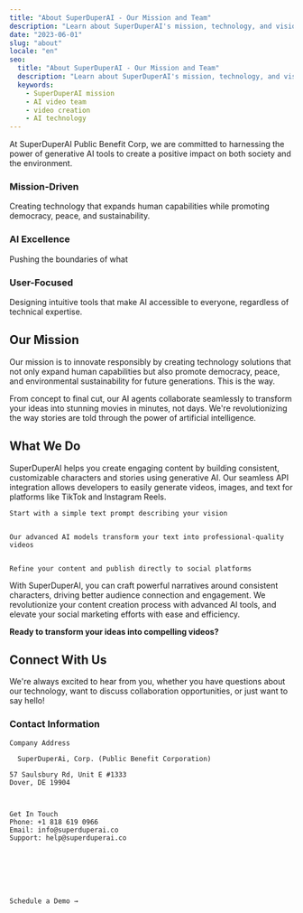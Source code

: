 ```yaml
---
title: "About SuperDuperAI - Our Mission and Team"
description: "Learn about SuperDuperAI's mission, technology, and vision for democratizing video creation with AI."
date: "2023-06-01"
slug: "about"
locale: "en"
seo:
  title: "About SuperDuperAI - Our Mission and Team"
  description: "Learn about SuperDuperAI's mission, technology, and vision for democratizing video creation with AI."
  keywords:
    - SuperDuperAI mission
    - AI video team
    - video creation
    - AI technology
---
```


At SuperDuperAI Public Benefit Corp, we are committed to harnessing the power of generative AI tools to create a positive impact on both society and the environment.

### Mission-Driven

Creating technology that expands human capabilities while promoting democracy, peace, and sustainability.


  ### AI Excellence

Pushing the boundaries of what


  ### User-Focused

Designing intuitive tools that make AI accessible to everyone, regardless of technical expertise.




## Our Mission

Our mission is to innovate responsibly by creating technology solutions that not only expand human capabilities but also promote democracy, peace, and environmental sustainability for future generations. This is the way.

From concept to final cut, our AI agents collaborate seamlessly to transform your ideas into stunning movies in minutes, not days. We're revolutionizing the way stories are told through the power of artificial intelligence.

## What We Do

SuperDuperAI helps you create engaging content by building consistent, customizable characters and stories using generative AI. Our seamless API integration allows developers to easily generate videos, images, and text for platforms like TikTok and Instagram Reels.


  
    Start with a simple text prompt describing your vision
  
  
    Our advanced AI models transform your text into professional-quality videos
  
  
    Refine your content and publish directly to social platforms
  


With SuperDuperAI, you can craft powerful narratives around consistent characters, driving better audience connection and engagement. We revolutionize your content creation process with advanced AI tools, and elevate your social marketing efforts with ease and efficiency.


  **Ready to transform your ideas into compelling videos?**


## Connect With Us

We're always excited to hear from you, whether you have questions about our technology, want to discuss collaboration opportunities, or just want to say hello!

### Contact Information


  
    Company Address
    
      SuperDuperAi, Corp. (Public Benefit Corporation)
    
    57 Saulsbury Rd, Unit E #1333
    Dover, DE 19904
  

  
    Get In Touch
    Phone: +1 818 619 0966
    Email: info@superduperai.co
    Support: help@superduperai.co
  





  
    Schedule a Demo →
  

